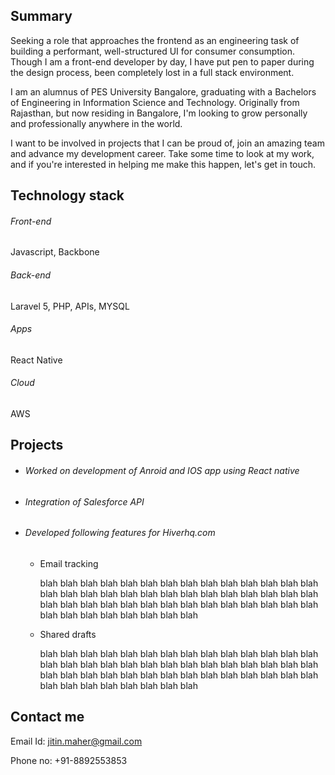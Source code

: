 ## Summary

Seeking a role that approaches the frontend as an engineering task of building a performant, well-structured UI for consumer consumption.
Though I am a front-end developer by day, I have put pen to paper during the design process, been completely lost in a full stack environment.

I am an alumnus of PES University Bangalore, graduating with a Bachelors of Engineering in Information Science and Technology. Originally from Rajasthan, but now residing in Bangalore, I'm looking to grow personally and professionally anywhere in the world.

I want to be involved in projects that I can be proud of, join an amazing team and advance my development career. Take some time to look at my work, and if you're interested in helping me make this happen, let's get in touch.

## Technology stack

###### Front-end
Javascript, Backbone
###### Back-end
Laravel 5, PHP, APIs, MYSQL
###### Apps
React Native
###### Cloud
AWS

## Projects

- ###### Worked on development of Anroid and IOS app using React native

- ###### Integration of Salesforce API

- ###### Developed following features for Hiverhq.com
  - Email tracking
  
    blah blah blah blah blah blah blah blah blah blah blah blah blah blah blah blah blah blah blah blah blah blah blah blah       blah blah blah blah blah blah blah blah blah blah blah blah blah blah blah blah blah blah blah blah blah blah blah blah       blah blah 
    
  - Shared drafts
  
    blah blah blah blah blah blah blah blah blah blah blah blah blah blah blah blah blah blah blah blah blah blah blah blah       blah blah blah blah blah blah blah blah blah blah blah blah blah blah blah blah blah blah blah blah blah blah blah blah       blah blah 
## Contact me

Email Id: jitin.maher@gmail.com

Phone no: +91-8892553853

[My twitter homepage]: https://twitter.com/jitinmaher

